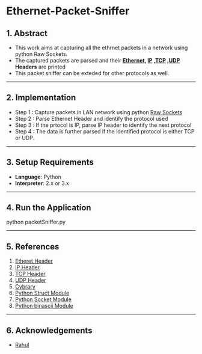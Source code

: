 # Ethernet-Packet-Sniffer

## 1. Abstract ##
* This work aims at capturing all the ethrnet packets in a network using python Raw Sockets.
* The captured packets are parsed and their **[Ethernet](http://networksorcery.com/enp/protocol/ethernet.htm), [IP](https://tools.ietf.org/html/rfc791#section-3.1) ,[TCP](https://tools.ietf.org/html/rfc793#section-3.1) ,[UDP](https://www.ietf.org/rfc/rfc768.txt) Headers** are printed
* This packet sniffer can be exteded for other protocols as well.
***
## 2. Implementation ##
 * Step 1 : Capture packets in LAN network using python [Raw Sockets](https://docs.python.org/2/library/socket.html)
 * Step 2 : Parse Ethernet Header and identify the protocol used
 * Step 3 : If the prtocol is IP, parse IP header to identify the next protocol
 * Step 4 : The data is further parsed if the identified protocol is either TCP or UDP.
 
***
## 3. Setup Requirements ##
* **Language**: Python
* **Interpreter**: 2.x or 3.x

***
## 4. Run the Application ##
python packetSniffer.py
 
***
## 5. References ##
1. [Etheret Header](http://networksorcery.com/enp/protocol/ethernet.htm)
2. [IP Header](https://tools.ietf.org/html/rfc791#section-3.1) 
3. [TCP Header](https://tools.ietf.org/html/rfc793#section-3.1)
4. [UDP Header](https://www.ietf.org/rfc/rfc768.txt)
5. [Cybrary](https://www.cybrary.it/)
6. [Python Struct Module](https://docs.python.org/2/library/struct.html)
7. [Python Socket Module](https://docs.python.org/2/library/socket.html?highlight=socket#module-socket)  
8. [Python binascii Module](https://docs.python.org/2/library/binascii.html?highlight=binascii#module-binascii)

***
## 6. Acknowledgements ##
* [Rahul](https://github.com/rahulr56)
